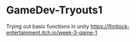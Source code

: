 # GameDev-Tryouts1
Trying out basic functions in unity
https://flintlock-entertainment.itch.io/week-3-game-1
